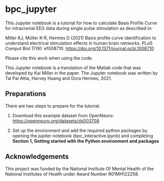 # bpc_jupyter

This Jupyter notebook is a tutorial for how to calculate Basis Profile Curve for intracranial EEG data during single pulse stimulation as described in: 

Miller KJ, Müller K-R, Hermes D (2021) Basis profile curve identification to understand electrical stimulation effects in human brain networks. PLoS Comput Biol 17(9): e1008710. https://doi.org/10.1371/journal.pcbi.1008710

Please cite this work when using the code. 

This Jupyter notebook is a translation of the Matlab code that was developed by Kai Miller in the paper. The Jupyter notebook was written by Tal Pal Attia, Harvey Huang and Dora Hermes, 2021. 

## Preparations

There are two steps to prepare for the tutorial:

1. Download this example dataset from OpenNeuro: https://openneuro.org/datasets/ds003708

2. Set up the environment and add the required python packages by opening the jupiter notebook (bpc_interactive.ipynb) and completing **Section 1, Getting started with the Python environment and packages** 



## Acknowledgements
This project was funded by the National Institute Of Mental Health of the National Institutes of Health under Award Number R01MH122258.


